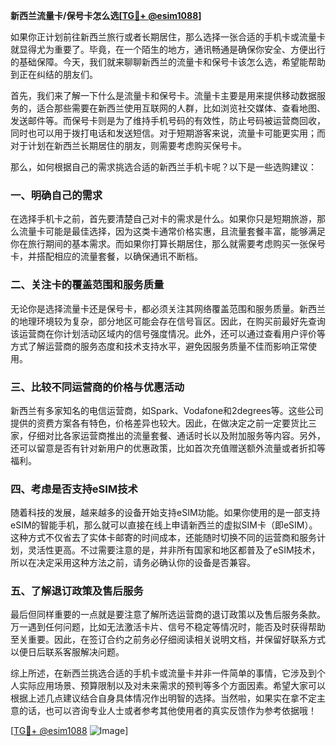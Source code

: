 **新西兰流量卡/保号卡怎么选[[TG💪+ @esim1088](https://t.me/s/esim1088)]**

如果你正计划前往新西兰旅行或者长期居住，那么选择一张合适的手机卡或流量卡就显得尤为重要了。毕竟，在一个陌生的地方，通讯畅通是确保你安全、方便出行的基础保障。今天，我们就来聊聊新西兰的流量卡和保号卡该怎么选，希望能帮助到正在纠结的朋友们。

首先，我们来了解一下什么是流量卡和保号卡。流量卡主要是用来提供移动数据服务的，适合那些需要在新西兰使用互联网的人群，比如浏览社交媒体、查看地图、发送邮件等。而保号卡则是为了维持手机号码的有效性，防止号码被运营商回收，同时也可以用于拨打电话和发送短信。对于短期游客来说，流量卡可能更实用；而对于计划在新西兰长期居住的朋友，则需要考虑购买保号卡。

那么，如何根据自己的需求挑选合适的新西兰手机卡呢？以下是一些选购建议：

### 一、明确自己的需求

在选择手机卡之前，首先要清楚自己对卡的需求是什么。如果你只是短期旅游，那么流量卡可能是最佳选择，因为这类卡通常价格实惠，且流量套餐丰富，能够满足你在旅行期间的基本需求。而如果你打算长期居住，那么就需要考虑购买一张保号卡，并搭配相应的流量套餐，以确保通讯不断档。

### 二、关注卡的覆盖范围和服务质量

无论你是选择流量卡还是保号卡，都必须关注其网络覆盖范围和服务质量。新西兰的地理环境较为复杂，部分地区可能会存在信号盲区。因此，在购买前最好先查询该运营商在你计划活动区域内的信号强度情况。此外，还可以通过查看用户评价等方式了解运营商的服务态度和技术支持水平，避免因服务质量不佳而影响正常使用。

### 三、比较不同运营商的价格与优惠活动

新西兰有多家知名的电信运营商，如Spark、Vodafone和2degrees等。这些公司提供的资费方案各有特色，价格差异也较大。因此，在做决定之前一定要货比三家，仔细对比各家运营商推出的流量套餐、通话时长以及附加服务等内容。另外，还可以留意是否有针对新用户的优惠政策，比如首次充值赠送额外流量或者折扣等福利。

### 四、考虑是否支持eSIM技术

随着科技的发展，越来越多的设备开始支持eSIM功能。如果你使用的是一部支持eSIM的智能手机，那么就可以直接在线上申请新西兰的虚拟SIM卡（即eSIM）。这种方式不仅省去了实体卡邮寄的时间成本，还能随时切换不同的运营商和服务计划，灵活性更高。不过需要注意的是，并非所有国家和地区都普及了eSIM技术，所以在决定采用这种方法之前，请务必确认你的设备是否兼容。

### 五、了解退订政策及售后服务

最后但同样重要的一点就是要注意了解所选运营商的退订政策以及售后服务条款。万一遇到任何问题，比如无法激活卡片、信号不稳定等情况时，能否及时获得帮助至关重要。因此，在签订合约之前务必仔细阅读相关说明文档，并保留好联系方式以便日后联系客服解决问题。

综上所述，在新西兰挑选合适的手机卡或流量卡并非一件简单的事情，它涉及到个人实际应用场景、预算限制以及对未来需求的预判等多个方面因素。希望大家可以根据上述几点建议结合自身具体情况作出明智的选择。当然啦，如果实在拿不定主意的话，也可以咨询专业人士或者参考其他使用者的真实反馈作为参考依据哦！

[[TG💪+ @esim1088](https://t.me/s/esim1088) ![Image](https://i.postimg.cc/4NQfJmqS/Snipaste-2025-05-13-00-14-12.png)]